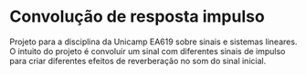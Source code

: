 # Convolução de resposta impulso

Projeto para a disciplina da Unicamp EA619 sobre sinais e sistemas lineares.
O intuito do projeto é convoluir um sinal com diferentes sinais de impulso para criar diferentes efeitos de reverberação no som do sinal inicial.
